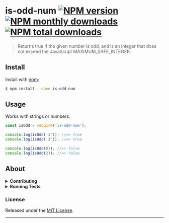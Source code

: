 # is-odd-num [![NPM version](https://img.shields.io/npm/v/is-odd-num.svg?style=flat)](https://www.npmjs.com/package/isodd) [![NPM monthly downloads](https://img.shields.io/npm/dm/is-odd.svg-num?style=flat)](https://www.npmjs.com/package/is-odd-num) [![NPM total downloads](https://img.shields.io/npm/dt/is-odd-num.svg?style=flat)](https://www.npmjs.com/package/is-odd-num) 

> Returns true if the given number is odd, and is an integer that does not exceed the JavaScript MAXIMUM_SAFE_INTEGER.

## Install

Install with [npm](https://www.npmjs.com/):

```sh
$ npm install --save is-odd-num
```

## Usage

Works with strings or numbers.

```js
const isOdd = require('is-odd-num');

console.log(isOdd('1')); //=> true
console.log(isOdd('3')); //=> true

console.log(isOdd(0)); //=> false
console.log(isOdd(2)); //=> false
```

## About

<details>
<summary><strong>Contributing</strong></summary>

Pull requests and stars are always welcome. For bugs and feature requests, [please create an issue](../../issues/new).

</details>

<details>
<summary><strong>Running Tests</strong></summary>

Running and reviewing unit tests is a great way to get familiarized with a library and its API. You can install dependencies and run tests with the following command:

```sh
$ npm install && npm test
```

</details>


### License
Released under the [MIT License](LICENSE).

***
